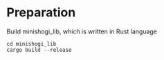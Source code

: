 # Preparation
Build minishogi_lib, which is written in Rust language
```
cd minishogi_lib
cargo build --release
```